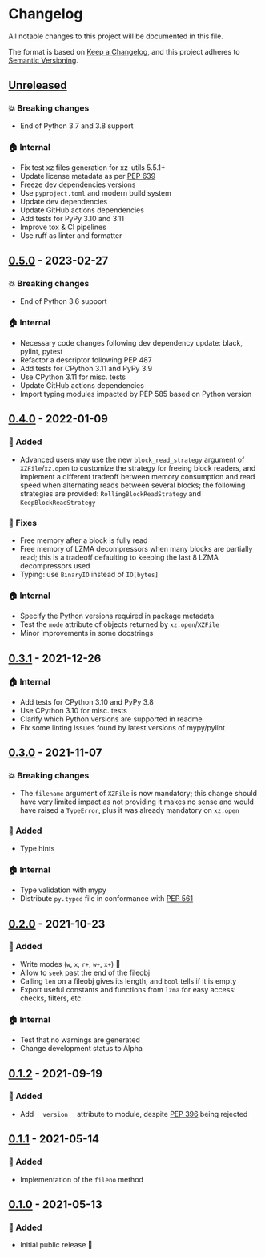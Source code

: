 # Changelog

All notable changes to this project will be documented in this file.

The format is based on [Keep a Changelog](https://keepachangelog.com/), and this project
adheres to [Semantic Versioning](https://semver.org/).

## [Unreleased]

[unreleased]: https://github.com/rogdham/python-xz/compare/v0.5.0...HEAD

### :boom: Breaking changes

- End of Python 3.7 and 3.8 support

### :house: Internal

- Fix test xz files generation for xz-utils 5.5.1+
- Update license metadata as per [PEP 639](https://peps.python.org/pep-0639)
- Freeze dev dependencies versions
- Use `pyproject.toml` and modern build system
- Update dev dependencies
- Update GitHub actions dependencies
- Add tests for PyPy 3.10 and 3.11
- Improve tox & CI pipelines
- Use ruff as linter and formatter

## [0.5.0] - 2023-02-27

[0.5.0]: https://github.com/rogdham/python-xz/releases/tag/v0.5.0

### :boom: Breaking changes

- End of Python 3.6 support

### :house: Internal

- Necessary code changes following dev dependency update: black, pylint, pytest
- Refactor a descriptor following PEP 487
- Add tests for CPython 3.11 and PyPy 3.9
- Use CPython 3.11 for misc. tests
- Update GitHub actions dependencies
- Import typing modules impacted by PEP 585 based on Python version

## [0.4.0] - 2022-01-09

[0.4.0]: https://github.com/rogdham/python-xz/releases/tag/v0.4.0

### :rocket: Added

- Advanced users may use the new `block_read_strategy` argument of `XZFile`/`xz.open` to
  customize the strategy for freeing block readers, and implement a different tradeoff
  between memory consumption and read speed when alternating reads between several
  blocks; the following strategies are provided: `RollingBlockReadStrategy` and
  `KeepBlockReadStrategy`

### :bug: Fixes

- Free memory after a block is fully read
- Free memory of LZMA decompressors when many blocks are partially read; this is a
  tradeoff defaulting to keeping the last 8 LZMA decompressors used
- Typing: use `BinaryIO` instead of `IO[bytes]`

### :house: Internal

- Specify the Python versions required in package metadata
- Test the `mode` attribute of objects returned by `xz.open`/`XZFile`
- Minor improvements in some docstrings

## [0.3.1] - 2021-12-26

[0.3.1]: https://github.com/rogdham/python-xz/releases/tag/v0.3.1

### :house: Internal

- Add tests for CPython 3.10 and PyPy 3.8
- Use CPython 3.10 for misc. tests
- Clarify which Python versions are supported in readme
- Fix some linting issues found by latest versions of mypy/pylint

## [0.3.0] - 2021-11-07

[0.3.0]: https://github.com/rogdham/python-xz/releases/tag/v0.3.0

### :boom: Breaking changes

- The `filename` argument of `XZFile` is now mandatory; this change should have very
  limited impact as not providing it makes no sense and would have raised a `TypeError`,
  plus it was already mandatory on `xz.open`

### :rocket: Added

- Type hints

### :house: Internal

- Type validation with mypy
- Distribute `py.typed` file in conformance with [PEP 561]

[pep 561]: https://www.python.org/dev/peps/pep-0561/

## [0.2.0] - 2021-10-23

[0.2.0]: https://github.com/rogdham/python-xz/releases/tag/v0.2.0

### :rocket: Added

- Write modes (`w`, `x`, `r+`, `w+`, `x+`) :tada:
- Allow to `seek` past the end of the fileobj
- Calling `len` on a fileobj gives its length, and `bool` tells if it is empty
- Export useful constants and functions from `lzma` for easy access: checks, filters,
  etc.

### :house: Internal

- Test that no warnings are generated
- Change development status to Alpha

## [0.1.2] - 2021-09-19

[0.1.2]: https://github.com/rogdham/python-xz/releases/tag/v0.1.2

### :rocket: Added

- Add `__version__` attribute to module, despite [PEP 396] being rejected

[pep 396]: https://www.python.org/dev/peps/pep-0396/

## [0.1.1] - 2021-05-14

[0.1.1]: https://github.com/rogdham/python-xz/releases/tag/v0.1.1

### :rocket: Added

- Implementation of the `fileno` method

## [0.1.0] - 2021-05-13

[0.1.0]: https://github.com/rogdham/python-xz/releases/tag/v0.1.0

### :rocket: Added

- Initial public release :tada:
